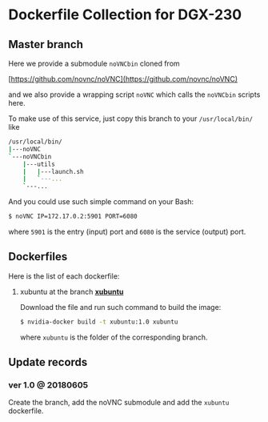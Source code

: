 # Dockerfile Collection for DGX-230

## Master branch

Here we provide a submodule `noVNCbin` cloned from 

[https://github.com/novnc/noVNC](https://github.com/novnc/noVNC)

and we also provide a wrapping script `noVNC` which calls the `noVNCbin` scripts here.

To make use of this service, just copy this branch to your `/usr/local/bin/` like

```Bash
/usr/local/bin/
|---noVNC
`---noVNCbin
    |---utils
    |   |---launch.sh
    |   `---...
    `---...
```

And you could use such simple command on your Bash:

```Bash
$ noVNC IP=172.17.0.2:5901 PORT=6080
```

where `5901` is the entry (input) port and `6080` is the service (output) port.

## Dockerfiles

Here is the list of each dockerfile:

1. xubuntu at the branch [**xubuntu**](tree/xubuntu)

   Download the file and run such command to build the image:
   
   ```Bash
   $ nvidia-docker build -t xubuntu:1.0 xubuntu
   ```
   
   where `xubuntu` is the folder of the corresponding branch.
   
## Update records

### ver 1.0 @ 20180605

Create the branch, add the noVNC submodule and add the `xubuntu` dockerfile.
